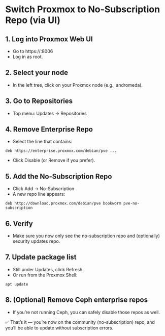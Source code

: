 # Switch Proxmox to No-Subscription Repo (via UI)
## 1. Log into Proxmox Web UI
* Go to https://<your-proxmox-ip>:8006
* Log in as root.

## 2. Select your node
* In the left tree, click on your Proxmox node (e.g., andromeda).

## 3. Go to Repositories
* Top menu: Updates → Repositories

## 4. Remove Enterprise Repo
* Select the line that contains:
```
deb https://enterprise.proxmox.com/debian/pve ...
```
* Click Disable (or Remove if you prefer).

## 5. Add the No-Subscription Repo
* Click Add → No-Subscription
* A new repo line appears:
```
deb http://download.proxmox.com/debian/pve bookworm pve-no-subscription
```

## 6. Verify
* Make sure you now only see the no-subscription repo and (optionally) security updates repo.

## 7. Update package list
* Still under Updates, click Refresh.
* Or run from the Proxmox Shell:
```
apt update
```

## 8. (Optional) Remove Ceph enterprise repos
* If you’re not running Ceph, you can safely disable those repos as well.

✅ That’s it — you’re now on the community (no-subscription) repo, and you’ll be able to update without subscription errors.
